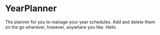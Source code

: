 # YearPlanner
The planner for you to manage your year schedules. Add and delete them on the go wherever, however, anywhere you like. 
Hello
